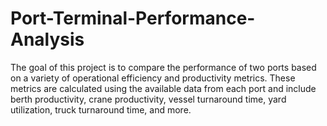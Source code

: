 # Port-Terminal-Performance-Analysis
The goal of this project is to compare the performance of two ports based on a variety of operational efficiency and productivity metrics. These metrics are calculated using the available data from each port and include berth productivity, crane productivity, vessel turnaround time, yard utilization, truck turnaround time, and more.
